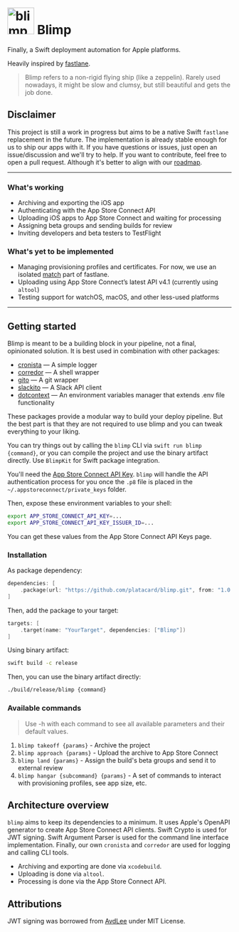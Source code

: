 # <img width="60" alt="blimp_icon_dark" src="https://github.com/user-attachments/assets/d78717f8-c440-424f-a5ed-aae73747c128" /> Blimp

Finally, a Swift deployment automation for Apple platforms.

Heavily inspired by [fastlane](https://fastlane.tools/).

> Blimp refers to a non-rigid flying ship (like a zeppelin). Rarely used nowadays, it might be slow and clumsy, but still beautiful and gets the job done.

## Disclaimer

This project is still a work in progress but aims to be a native Swift `fastlane` replacement in the future. The implementation is already stable enough for us to ship our apps with it. If you have questions or issues, just open an issue/discussion and we'll try to help. If you want to contribute, feel free to open a pull request. Although it's better to align with our [roadmap](https://github.com/orgs/platacard/projects/3).

----

### What's working

- Archiving and exporting the iOS app
- Authenticating with the App Store Connect API
- Uploading iOS apps to App Store Connect and waiting for processing
- Assigning beta groups and sending builds for review
- Inviting developers and beta testers to TestFlight

### What's yet to be implemented

- Managing provisioning profiles and certificates. For now, we use an isolated [match](https://docs.fastlane.tools/actions/match/) part of fastlane.
- Uploading using App Store Connect’s latest API v4.1 (currently using `altool`)
- Testing support for watchOS, macOS, and other less-used platforms

----

## Getting started

Blimp is meant to be a building block in your pipeline, not a final, opinionated solution. It is best used in combination with other packages:

- [cronista](https://github.com/platacard/cronista) — A simple logger
- [corredor](https://github.com/platacard/corredor) — A shell wrapper
- [gito](https://github.com/platacard/gito) — A git wrapper
- [slackito](https://github.com/platacard/slackito) — A Slack API client
- [dotcontext](https://github.com/platacard/dotcontext) — An environment variables manager that extends .env file functionality

These packages provide a modular way to build your deploy pipeline. But the best part is that they are not required to use blimp and you can tweak everything to your liking.

You can try things out by calling the `blimp` CLI via `swift run blimp {command}`, or you can compile the project and use the binary artifact directly. Use `BlimpKit` for Swift package integration.

You'll need the [App Store Connect API Key](https://developer.apple.com/documentation/appstoreconnectapi/creating_api_keys_for_app_store_connect_api). `blimp` will handle the API authentication process for you once the `.p8` file is placed in the `~/.appstoreconnect/private_keys` folder.

Then, expose these environment variables to your shell:

```bash
export APP_STORE_CONNECT_API_KEY=...
export APP_STORE_CONNECT_API_KEY_ISSUER_ID=...
```

You can get these values from the App Store Connect API Keys page.

### Installation

As package dependency:
```swift
dependencies: [
    .package(url: "https://github.com/platacard/blimp.git", from: "1.0.0")
]
```

Then, add the package to your target:
```swift
targets: [
    .target(name: "YourTarget", dependencies: ["Blimp"])
]
```

Using binary artifact:
```bash
swift build -c release
```

Then, you can use the binary artifact directly:
```bash
./build/release/blimp {command}
```

### Available commands

> Use -h with each command to see all available parameters and their default values.

1. `blimp takeoff {params}` - Archive the project
2. `blimp approach {params}` - Upload the archive to App Store Connect
3. `blimp land {params}` - Assign the build's beta groups and send it to external review
4. `blimp hangar {subcommand} {params}` - A set of commands to interact with provisioning profiles, see app size, etc.

## Architecture overview

`blimp` aims to keep its dependencies to a minimum. It uses Apple's OpenAPI generator to create App Store Connect API clients. Swift Crypto is used for JWT signing. Swift Argument Parser is used for the command line interface implementation. Finally, our own `cronista` and `corredor` are used for logging and calling CLI tools.

- Archiving and exporting are done via `xcodebuild`.
- Uploading is done via `altool`.
- Processing is done via the App Store Connect API.

## Attributions

JWT signing was borrowed from [AvdLee](https://github.com/AvdLee/appstoreconnect-swift-sdk) under MIT License.
